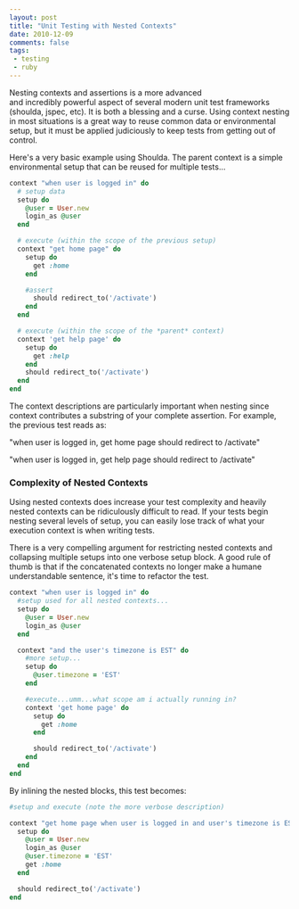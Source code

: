 ```yaml
---
layout: post
title: "Unit Testing with Nested Contexts"
date: 2010-12-09
comments: false
tags:
 - testing
 - ruby
---
```


Nesting contexts and assertions is a more advanced and incredibly powerful aspect of several modern unit test frameworks (shoulda, jspec, etc). It is both a blessing and a curse. Using context nesting in most situations is a great way to reuse common data or environmental setup, but it must be applied judiciously to keep tests from getting out of control.


Here's a very basic example using Shoulda. The parent context is a simple environmental setup that can be reused for multiple tests...

```ruby
context "when user is logged in" do
  # setup data
  setup do
    @user = User.new
    login_as @user
  end

  # execute (within the scope of the previous setup)
  context "get home page" do
    setup do
      get :home
    end

    #assert
      should redirect_to('/activate')
    end
  end

  # execute (within the scope of the *parent* context)
  context 'get help page' do
    setup do
      get :help
    end
    should redirect_to('/activate')
  end
end
```


The context descriptions are particularly important when nesting since context contributes a substring of your complete assertion. For example, the previous test reads as:

"when user is logged in, get home page should redirect to /activate"

"when user is logged in, get help page should redirect to /activate"


### Complexity of Nested Contexts

Using nested contexts does increase your test complexity and heavily nested contexts can be ridiculously difficult to read. If your tests begin nesting several levels of setup, you can easily lose track of what your execution context is when writing tests.


There is a very compelling argument for restricting nested contexts and collapsing multiple setups into one verbose setup block. A good rule of thumb is that if the concatenated contexts no longer make a humane understandable sentence, it's time to refactor the test.


```ruby
context "when user is logged in" do
  #setup used for all nested contexts...
  setup do
    @user = User.new
    login_as @user
  end

  context "and the user's timezone is EST" do
    #more setup...
    setup do
      @user.timezone = 'EST'
    end

    #execute...umm...what scope am i actually running in?
    context 'get home page' do
      setup do
        get :home
      end

      should redirect_to('/activate')
    end
  end
end
```

By inlining the nested blocks, this test becomes:

```ruby
#setup and execute (note the more verbose description)

context "get home page when user is logged in and user's timezone is EST" do
  setup do
    @user = User.new
    login_as @user
    @user.timezone = 'EST'
    get :home
  end

  should redirect_to('/activate')
end
```
